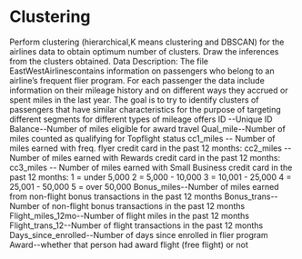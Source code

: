 # Clustering
Perform clustering (hierarchical,K means clustering and DBSCAN) for the airlines data to obtain optimum number of clusters. Draw the inferences from the clusters obtained. Data Description: The file EastWestAirlinescontains information on passengers who belong to an airline’s frequent flier program. For each passenger the data include information on their mileage history and on different ways they accrued or spent miles in the last year. The goal is to try to identify clusters of passengers that have similar characteristics for the purpose of targeting different segments for different types of mileage offers ID --Unique ID Balance--Number of miles eligible for award travel Qual_mile--Number of miles counted as qualifying for Topflight status cc1_miles -- Number of miles earned with freq. flyer credit card in the past 12 months: cc2_miles -- Number of miles earned with Rewards credit card in the past 12 months: cc3_miles -- Number of miles earned with Small Business credit card in the past 12 months: 1 = under 5,000 2 = 5,000 - 10,000 3 = 10,001 - 25,000 4 = 25,001 - 50,000 5 = over 50,000 Bonus_miles--Number of miles earned from non-flight bonus transactions in the past 12 months Bonus_trans--Number of non-flight bonus transactions in the past 12 months Flight_miles_12mo--Number of flight miles in the past 12 months Flight_trans_12--Number of flight transactions in the past 12 months Days_since_enrolled--Number of days since enrolled in flier program Award--whether that person had award flight (free flight) or not
